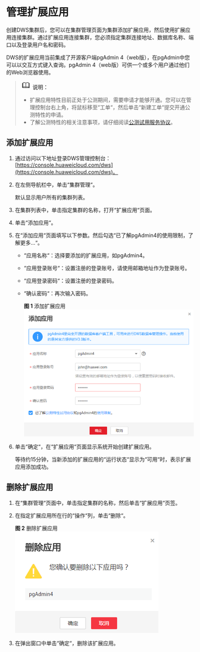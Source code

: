 # 管理扩展应用<a name="dws_01_0097"></a>

创建DWS集群后，您可以在集群管理页面为集群添加扩展应用，然后使用扩展应用连接集群。通过扩展应用连接集群，您必须指定集群连接地址、数据库名称、端口以及登录用户名和密码。

DWS的扩展应用当前集成了开源客户端pgAdmin 4（web版），在pgAdmin中您可以以交互方式键入查询。pgAdmin 4（web版）可供一个或多个用户通过他们的Web浏览器使用。

>![](public_sys-resources/icon-note.gif) **说明：**   
>-   扩展应用特性目前正处于公测期间，需要申请才能够开通。您可以在管理控制台右上角，将鼠标移至“工单“，然后单击“新建工单“提交开通公测特性的申请。  
>-   了解公测特性的相关注意事项，请仔细阅读[公测试用服务协议](https://www.huaweicloud.com/declaration/fsa_test.html)。  

## 添加扩展应用<a name="section4854155962818"></a>

1.  通过访问以下地址登录DWS管理控制台：[https://console.huaweicloud.com/dws](https://console.huaweicloud.com/dws)。
2.  在左侧导航栏中，单击“集群管理“。

    默认显示用户所有的集群列表。

3.  在集群列表中，单击指定集群的名称，打开“扩展应用“页面。
4.  单击“添加应用“。
5.  在“添加应用“页面填写以下参数。然后勾选“已了解pgAdmin4的使用限制，了解更多...“。
    -   “应用名称“：选择要添加的扩展应用，如pgAdmin4。
    -   “应用登录账号“：设置注册的登录账号，请使用邮箱地址作为登录账号。
    -   “应用登录密码“：设置注册的登录密码。
    -   “确认密码“：再次输入密码。

        **图 1**  添加扩展应用<a name="fig1391813131809"></a>  
        ![](figures/添加扩展应用.png "添加扩展应用")

6.  单击“确定“，在“扩展应用“页面显示系统开始创建扩展应用。

    等待约15分钟，当新添加的扩展应用的“运行状态“显示为“可用“时，表示扩展应用添加成功。


## 删除扩展应用<a name="section1329694719305"></a>

1.  在“集群管理“页面中，单击指定集群的名称，然后单击“扩展应用“页签。
2.  在指定扩展应用所在行的“操作“列，单击“删除“。

    **图 2**  删除扩展应用<a name="fig161107593378"></a>  
    ![](figures/删除扩展应用.png "删除扩展应用")

3.  在弹出窗口中单击“确定“，删除该扩展应用。

